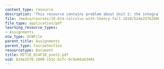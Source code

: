 ```yaml
---
content_type: resource
description: 'This resource contains problem about Unit 2: the integral.'
file: /media/courses/18-014-calculus-with-theory-fall-2010/b24e25f62800153cb1fc6c9a66a63401_MIT18_014F10_pset2.pdf
file_type: application/pdf
learning_resource_types:
- Assignments
ocw_type: OCWFile
parent_title: Assignments
parent_type: CourseSection
resourcetype: Document
title: MIT18_014F10_pset2.pdf
uid: b24e25f6-2800-153c-b1fc-6c9a66a63401
---
```

